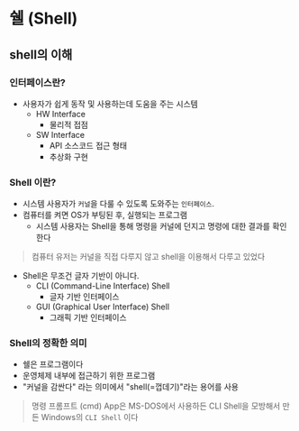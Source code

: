 # 쉘 (Shell)

## shell의 이해

### 인터페이스란?

- 사용자가 쉽게 동작 및 사용하는데 도움을 주는 시스템
  - HW Interface
    - 물리적 접점
  - SW Interface
    - API 소스코드 접근 형태
    - 추상화 구현


### Shell 이란?

- 시스템 사용자가 `커널`을 다룰 수 있도록 도와주는 `인터페이스`.
- 컴퓨터를 켜면 OS가 부팅된 후, 실행되는 프로그램
  - 시스템 사용자는 Shell을 통해 명령을 커널에 던지고 명령에 대한 결과를 확인한다

> 컴퓨터 유저는 커널을 직접 다루지 않고 shell을 이용해서 다루고 있었다

- Shell은 무조건 글자 기반이 아니다.
  - CLI (Command-Line Interface) Shell
    - 글자 기반 인터페이스
  - GUI (Graphical User Interface) Shell
    - 그래픽 기반 인터페이스

### Shell의 정확한 의미

- 쉘은 프로그램이다
- 운영체제 내부에 접근하기 위한 프로그램
- "커널을 감싼다" 라는 의미에서 "shell(=껍데기)"라는 용어를 사용

> 명령 프롬프트 (cmd) App은 MS-DOS에서 사용하든 CLI Shell을 모방해서 만든 Windows의 `CLI Shell` 이다